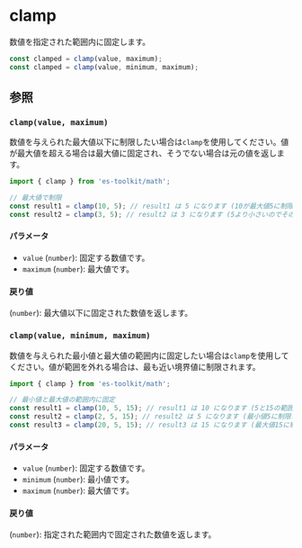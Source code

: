 # clamp

数値を指定された範囲内に固定します。

```typescript
const clamped = clamp(value, maximum);
const clamped = clamp(value, minimum, maximum);
```

## 参照

### `clamp(value, maximum)`

数値を与えられた最大値以下に制限したい場合は`clamp`を使用してください。値が最大値を超える場合は最大値に固定され、そうでない場合は元の値を返します。

```typescript
import { clamp } from 'es-toolkit/math';

// 最大値で制限
const result1 = clamp(10, 5); // result1 は 5 になります (10が最大値5に制限される)
const result2 = clamp(3, 5); // result2 は 3 になります (5より小さいのでそのまま)
```

#### パラメータ

- `value` (`number`): 固定する数値です。
- `maximum` (`number`): 最大値です。

#### 戻り値

(`number`): 最大値以下に固定された数値を返します。

### `clamp(value, minimum, maximum)`

数値を与えられた最小値と最大値の範囲内に固定したい場合は`clamp`を使用してください。値が範囲を外れる場合は、最も近い境界値に制限されます。

```typescript
import { clamp } from 'es-toolkit/math';

// 最小値と最大値の範囲内に固定
const result1 = clamp(10, 5, 15); // result1 は 10 になります (5と15の範囲内)
const result2 = clamp(2, 5, 15); // result2 は 5 になります (最小値5に制限される)
const result3 = clamp(20, 5, 15); // result3 は 15 になります (最大値15に制限される)
```

#### パラメータ

- `value` (`number`): 固定する数値です。
- `minimum` (`number`): 最小値です。
- `maximum` (`number`): 最大値です。

#### 戻り値

(`number`): 指定された範囲内で固定された数値を返します。
